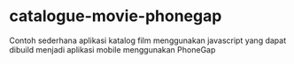 # catalogue-movie-phonegap
Contoh sederhana aplikasi katalog film menggunakan javascript yang dapat dibuild menjadi aplikasi mobile menggunakan PhoneGap
